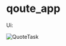 # qoute_app

Ui:

![QuoteTask](https://github.com/ZiadAhmedHelmy/quote-generator-mobile-app/assets/145056091/155bec80-1302-4c90-8787-ebcd432418e2)



